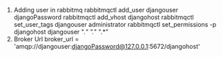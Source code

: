 1. Adding user in rabbitmq
rabbitmqctl add_user djangouser djangoPassword
rabbitmqctl add_vhost djangohost
rabbitmqctl set_user_tags djangouser administrator
rabbitmqctl set_permissions -p djangohost djangouser ".*" ".*" ".*"
2. Broker Url
broker_url = 'amqp://djangouser:djangoPassword@127.0.0.1:5672/djangohost'
